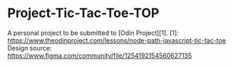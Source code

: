 # Project-Tic-Tac-Toe-TOP
A personal project to be submitted to [Odin Project][1].
[1]: https://www.theodinproject.com/lessons/node-path-javascript-tic-tac-toe
Design source: https://www.figma.com/community/file/1254192154560627135
